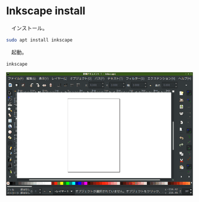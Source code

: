 # Inkscape install

　インストール。

```sh
sudo apt install inkscape
```

　起動。

```sh
inkscape
```

![](startup.png)

